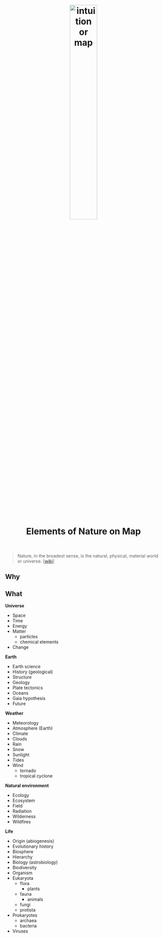 <h1 align="center">
<br>
	<a href="https://www.wikiwand.com/en/Snow#/External_links">
  <img src="https://i.imgur.com/XqJLeil.png" alt="intuition or map" width=42%">
  </a>
  <br><br>
Elements of Nature on Map
  <br><br>
</h1>

> Nature, in the broadest sense, is the natural, physical, material world or universe. [[wiki](https://www.wikiwand.com/en/Nature)]

## Why 


## What 

**Universe**	

* Space
* Time
* Energy
* Matter 
	* particles
	* chemical elements
* Change

**Earth**	

* Earth science
* History (geological)
* Structure
* Geology
* Plate tectonics
* Oceans
* Gaia hypothesis
* Future

**Weather**	

* Meteorology
* Atmosphere (Earth)
* Climate
* Clouds
* Rain
* Snow
* Sunlight
* Tides
* Wind 
	* tornado
	* tropical cyclone

**Natural environment**	

* Ecology
* Ecosystem
* Field
* Radiation
* Wilderness
* Wildfires

**Life**	

* Origin (abiogenesis)
* Evolutionary history
* Biosphere
* Hierarchy
* Biology (astrobiology)
* Biodiversity
* Organism
* Eukaryota 
	* flora 
		* plants
	* fauna 
		* animals
	* fungi
	* protista
* Prokaryotes 
	* archaea
	* bacteria
* Viruses

